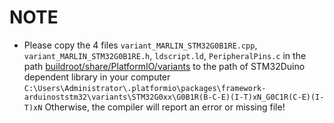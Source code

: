 # NOTE
* Please copy the 4 files `variant_MARLIN_STM32G0B1RE.cpp`, `variant_MARLIN_STM32G0B1RE.h`, `ldscript.ld`, `PeripheralPins.c` in the path [buildroot/share/PlatformIO/variants](https://github.com/bigtreetech/Marlin-Pri/tree/SKR-mini-E3-V3.0/buildroot/share/PlatformIO/variants) to the path of STM32Duino dependent library in your computer `C:\Users\Administrator\.platformio\packages\framework-arduinoststm32\variants\STM32G0xx\G0B1R(B-C-E)(I-T)xN_G0C1R(C-E)(I-T)xN`
Otherwise, the compiler will report an error or missing file!
